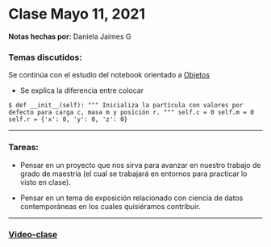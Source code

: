 # Clase Mayo 11, 2021
**Notas hechas por:** Daniela Jaimes G


### Temas discutidos:

Se continúa con el estudio del notebook orientado a [Objetos](https://laconga.redclara.net/courses/modulo-datos/claseMD07/materialesMD07/objetos.html)

* Se explica la diferencia entre colocar 

`$ def __init__(self):
        """ Inicializa la partícula con valores por defecto
            para carga c, masa m y posición r.
        """
        self.c = 0
        self.m = 0
        self.r = {'x': 0, 'y': 0, 'z': 0}` 
    


*** 
### Tareas:
* Pensar en un proyecto que nos sirva para avanzar en nuestro trabajo de grado de maestría (el cual se trabajará en entornos para practicar lo visto en clase).

* Pensar en un tema de exposición relacionado con ciencia de datos contemporáneas en los cuales quisiéramos contribuir.

***

### [Video-clase](https://drive.google.com/drive/u/0/folders/1I_fhj4_ps6eDI6ejYq5IN1Lg_3UyOzxM)

